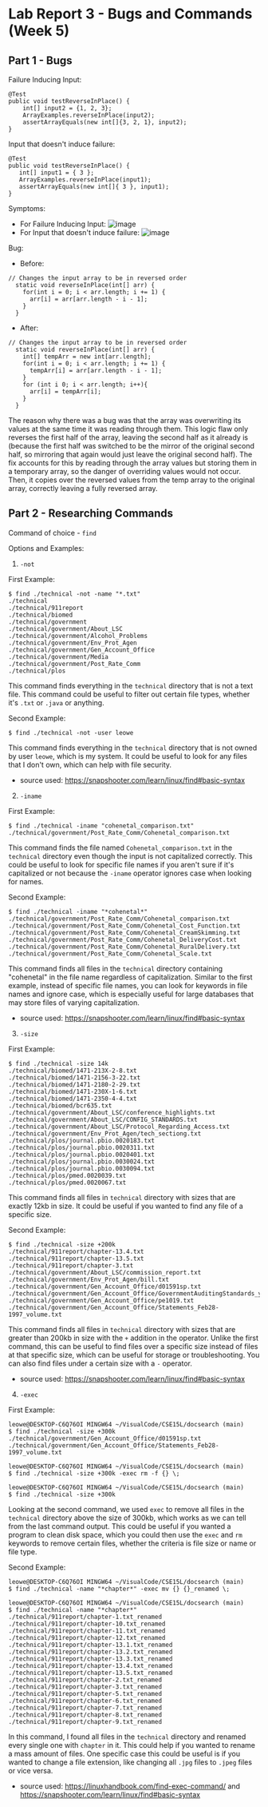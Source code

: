 # Lab Report 3 - Bugs and Commands (Week 5)

## Part 1 - Bugs

Failure Inducing Input:
```	
@Test 
public void testReverseInPlace() {
    int[] input2 = {1, 2, 3};
    ArrayExamples.reverseInPlace(input2);
    assertArrayEquals(new int[]{3, 2, 1}, input2);
} 
 ```

 Input that doesn't induce failure: 
 ```
@Test 
public void testReverseInPlace() {
    int[] input1 = { 3 };
    ArrayExamples.reverseInPlace(input1);
    assertArrayEquals(new int[]{ 3 }, input1);
}
 ```

Symptoms:
* For Failure Inducing Input: ![image](https://github.com/leoweng05/cse15l-lab-reports/assets/62259208/07387763-c19c-4cd1-a850-a01ea9122964)
* For Input that doesn't induce failure: ![image](https://github.com/leoweng05/cse15l-lab-reports/assets/62259208/f58603ae-3717-4f26-83c7-89321dfec4be)

Bug:
* Before:
```
// Changes the input array to be in reversed order
  static void reverseInPlace(int[] arr) {
    for(int i = 0; i < arr.length; i += 1) {
      arr[i] = arr[arr.length - i - 1];
    }
  }
```
* After:
```
// Changes the input array to be in reversed order
  static void reverseInPlace(int[] arr) {
    int[] tempArr = new int[arr.length];
    for(int i = 0; i < arr.length; i += 1) {
      tempArr[i] = arr[arr.length - i - 1];
    }
    for (int i 0; i < arr.length; i++){
      arr[i] = tempArr[i];
    }
  }
  ```
The reason why there was a bug was that the array was overwriting its values at the same time it was reading through them. This logic flaw only reverses the first half of the array, leaving the second half as it already is (because the first half was switched to be the mirror of the original second half, so mirroring that again would just leave the original second half). The fix accounts for this by reading through the array values but storing them in a temporary array, so the danger of overriding values would not occur. Then, it copies over the reversed values from the temp array to the original array, correctly leaving a fully reversed array. 

## Part 2 - Researching Commands

Command of choice - `find`

Options and Examples: 
1. `-not`

First Example:
```
$ find ./technical -not -name "*.txt"
./technical
./technical/911report
./technical/biomed
./technical/government
./technical/government/About_LSC
./technical/government/Alcohol_Problems
./technical/government/Env_Prot_Agen
./technical/government/Gen_Account_Office
./technical/government/Media
./technical/government/Post_Rate_Comm
./technical/plos
```
This command finds everything in the `technical` directory that is not a text file. This command could be useful to filter out certain file types, whether it's `.txt` or `.java` or anything.

Second Example:
```
$ find ./technical -not -user leowe
```
This command finds everything in the `technical` directory that is not owned by user `leowe`, which is my system. It could be useful to look for any files that I don't own, which can help with file security.

   * source used: https://snapshooter.com/learn/linux/find#basic-syntax


2. `-iname`

First Example:
```
$ find ./technical -iname "cohenetal_comparison.txt"                                                                                                
./technical/government/Post_Rate_Comm/Cohenetal_comparison.txt
```
This command finds the file named `Cohenetal_comparison.txt` in the `technical` directory even though the input is not capitalized correctly. This could be useful to look for specific file names if you aren't sure if it's capitalized or not because the `-iname` operator ignores case when looking for names.

Second Example:
```
$ find ./technical -iname "*cohenetal*"
./technical/government/Post_Rate_Comm/Cohenetal_comparison.txt
./technical/government/Post_Rate_Comm/Cohenetal_Cost_Function.txt
./technical/government/Post_Rate_Comm/Cohenetal_CreamSkimming.txt
./technical/government/Post_Rate_Comm/Cohenetal_DeliveryCost.txt 
./technical/government/Post_Rate_Comm/Cohenetal_RuralDelivery.txt
./technical/government/Post_Rate_Comm/Cohenetal_Scale.txt
```
This command finds all files in the `technical` directory containing "cohenetal" in the file name regardless of capitalization. Similar to the first example, instead of specific file names, you can look for keywords in file names and ignore case, which is especially useful for large databases that may store files of varying capitalization. 
   * source used: https://snapshooter.com/learn/linux/find#basic-syntax

3. `-size`

First Example:
```
$ find ./technical -size 14k
./technical/biomed/1471-213X-2-8.txt
./technical/biomed/1471-2156-3-22.txt
./technical/biomed/1471-2180-2-29.txt
./technical/biomed/1471-230X-1-6.txt
./technical/biomed/1471-2350-4-4.txt
./technical/biomed/bcr635.txt
./technical/government/About_LSC/conference_highlights.txt
./technical/government/About_LSC/CONFIG_STANDARDS.txt
./technical/government/About_LSC/Protocol_Regarding_Access.txt
./technical/government/Env_Prot_Agen/tech_sectiong.txt
./technical/plos/journal.pbio.0020183.txt
./technical/plos/journal.pbio.0020311.txt
./technical/plos/journal.pbio.0020401.txt
./technical/plos/journal.pbio.0030024.txt
./technical/plos/journal.pbio.0030094.txt
./technical/plos/pmed.0020039.txt
./technical/plos/pmed.0020067.txt
```
This command finds all files in `technical` directory with sizes that are exactly 12kb in size. It could be useful if you wanted to find any file of a specific size.

Second Example:
```
$ find ./technical -size +200k
./technical/911report/chapter-13.4.txt
./technical/911report/chapter-13.5.txt
./technical/911report/chapter-3.txt
./technical/government/About_LSC/commission_report.txt
./technical/government/Env_Prot_Agen/bill.txt
./technical/government/Gen_Account_Office/d01591sp.txt
./technical/government/Gen_Account_Office/GovernmentAuditingStandards_yb2002ed.txt
./technical/government/Gen_Account_Office/pe1019.txt
./technical/government/Gen_Account_Office/Statements_Feb28-1997_volume.txt
```
This command finds all files in `technical` directory with sizes that are greater than 200kb in size with the `+` addition in the operator. Unlike the first command, this can be useful to find files over a specific size instead of files at that specific size, which can be useful for storage or troubleshooting. You can also find files under a certain size with a `-` operator.
   * source used: https://snapshooter.com/learn/linux/find#basic-syntax

4. `-exec`

First Example:
```
leowe@DESKTOP-C6Q76OI MINGW64 ~/VisualCode/CSE15L/docsearch (main)
$ find ./technical -size +300k
./technical/government/Gen_Account_Office/d01591sp.txt
./technical/government/Gen_Account_Office/Statements_Feb28-1997_volume.txt

leowe@DESKTOP-C6Q76OI MINGW64 ~/VisualCode/CSE15L/docsearch (main)
$ find ./technical -size +300k -exec rm -f {} \;

leowe@DESKTOP-C6Q76OI MINGW64 ~/VisualCode/CSE15L/docsearch (main)
$ find ./technical -size +300k
```
Looking at the second command, we used `exec` to remove all files in the `technical` directory above the size of 300kb, which works as we can tell from the last command output. This could be useful if you wanted a program to clean disk space, which you could then use the `exec` and `rm` keywords to remove certain files, whether the criteria is file size or name or file type.

Second Example:
```
leowe@DESKTOP-C6Q76OI MINGW64 ~/VisualCode/CSE15L/docsearch (main)
$ find ./technical -name "*chapter*" -exec mv {} {}_renamed \;

leowe@DESKTOP-C6Q76OI MINGW64 ~/VisualCode/CSE15L/docsearch (main)
$ find ./technical -name "*chapter*"
./technical/911report/chapter-1.txt_renamed
./technical/911report/chapter-10.txt_renamed
./technical/911report/chapter-11.txt_renamed
./technical/911report/chapter-12.txt_renamed
./technical/911report/chapter-13.1.txt_renamed
./technical/911report/chapter-13.2.txt_renamed
./technical/911report/chapter-13.3.txt_renamed
./technical/911report/chapter-13.4.txt_renamed
./technical/911report/chapter-13.5.txt_renamed
./technical/911report/chapter-2.txt_renamed
./technical/911report/chapter-3.txt_renamed
./technical/911report/chapter-5.txt_renamed
./technical/911report/chapter-6.txt_renamed
./technical/911report/chapter-7.txt_renamed
./technical/911report/chapter-8.txt_renamed
./technical/911report/chapter-9.txt_renamed
```
In this command, I found all files in the `technical` directory and renamed every single one with `chapter` in it. This could help if you wanted to rename a mass amount of files. One specific case this could be useful is if you wanted to change a file extension, like changing all `.jpg` files to `.jpeg` files or vice versa. 
   * source used: https://linuxhandbook.com/find-exec-command/ and https://snapshooter.com/learn/linux/find#basic-syntax
